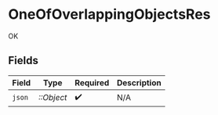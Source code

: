 # OneOfOverlappingObjectsRes

OK


## Fields

| Field              | Type               | Required           | Description        |
| ------------------ | ------------------ | ------------------ | ------------------ |
| `json`             | *::Object*         | :heavy_check_mark: | N/A                |